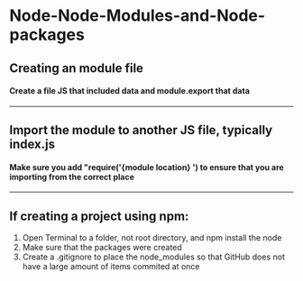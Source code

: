 # Node-Node-Modules-and-Node-packages

## Creating an module file
#### Create a file JS that included data and module.export that data
___
## Import the module to another JS file, typically index.js
#### Make sure you add "require('{module location} ') to ensure that you are importing from the correct place
___
## If creating a project using npm:
1. Open Terminal to a folder, not root directory, and npm install the node
2. Make sure that the packages were created
3. Create a .gitignore to place the node_modules so that GitHub does not have a large amount of items commited at once
